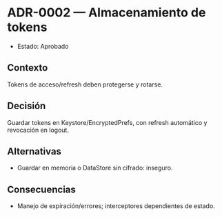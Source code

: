# ADR-0002 — Almacenamiento de tokens

- Estado: Aprobado

## Contexto
Tokens de acceso/refresh deben protegerse y rotarse.

## Decisión
Guardar tokens en Keystore/EncryptedPrefs, con refresh automático y revocación en logout.

## Alternativas
- Guardar en memoria o DataStore sin cifrado: inseguro.

## Consecuencias
- Manejo de expiración/errores; interceptores dependientes de estado.
